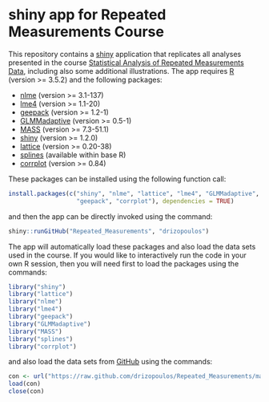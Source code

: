 # shiny app for Repeated Measurements Course
This repository contains a [shiny](http://shiny.rstudio.com/) application that replicates 
all analyses presented in the course 
[Statistical Analysis of Repeated Measurements Data](http://www.drizopoulos.com/courses/EMC/CE08.pdf), including also some additional 
illustrations. The app requires [R](http://cran.r-project.org/) 
(version >= 3.5.2) and the following packages:

* [nlme](http://cran.r-project.org/package=nlme) (version >= 3.1-137)
* [lme4](http://cran.r-project.org/package=lme4) (version >= 1.1-20)
* [geepack](http://cran.r-project.org/package=geepack) (version >= 1.2-1)
* [GLMMadaptive](http://cran.r-project.org/package=GLMMadaptive) (version >= 0.5-1)
* [MASS](http://cran.r-project.org/package=MASS) (version >= 7.3-51.1)
* [shiny](http://cran.r-project.org/package=shiny) (version >= 1.2.0)
* [lattice](http://cran.r-project.org/package=lattice) (version >= 0.20-38)
* [splines](http://cran.r-project.org/) (available within base R)
* [corrplot](http://cran.r-project.org/package=corrplot) (version >= 0.84)

These packages can be installed using the following function call:
```r
install.packages(c("shiny", "nlme", "lattice", "lme4", "GLMMadaptive", "MASS",
                   "geepack", "corrplot"), dependencies = TRUE)
```
and then the app can be directly invoked using the command:
```r
shiny::runGitHub("Repeated_Measurements", "drizopoulos")
```

The app will automatically load these packages and also load the data sets used in the 
course. If you would like to interactively run the code in your own R session, then you 
will need first to load the packages using the commands:
```r
library("shiny")
library("lattice")
library("nlme")
library("lme4")
library("geepack")
library("GLMMadaptive")
library("MASS")
library("splines")
library("corrplot")
```
and also load the data sets from [GitHub](https://github.com/drizopoulos/Repeated_Measurements) 
using the commands:
```r
con <- url("https://raw.github.com/drizopoulos/Repeated_Measurements/master/Data.RData")
load(con)
close(con)
```
